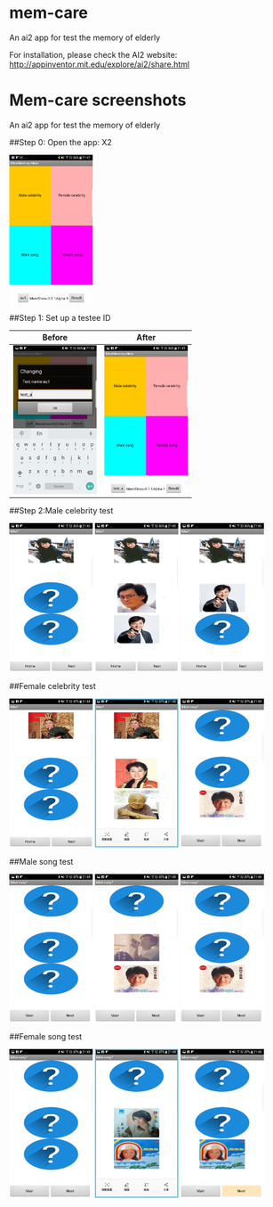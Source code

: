 # mem-care
An ai2 app for test the memory of elderly

For installation, please check the AI2 website: http://appinventor.mit.edu/explore/ai2/share.html

# Mem-care screenshots
An ai2 app for test the memory of elderly

##Step 0: Open the app: X2

<img src="https://github.com/htchu/mem-care/blob/master/Screenshots/screen0.png" width="150">

##Step 1: Set up a testee ID 

| Before  | After  |
|---|---|
|  <img src="https://github.com/htchu/mem-care/blob/master/Screenshots/screen0-1.png" width="150"> | <img src="https://github.com/htchu/mem-care/blob/master/Screenshots/screen0-2.png" width="150">  | 




##Step 2:Male celebrity test

<img src="https://github.com/htchu/mem-care/blob/master/Screenshots/screen1-1.png" width="150">
<img src="https://github.com/htchu/mem-care/blob/master/Screenshots/screen1-2.png" width="150">
<img src="https://github.com/htchu/mem-care/blob/master/Screenshots/screen1-3.png" width="150">

##Female celebrity test

<img src="https://github.com/htchu/mem-care/blob/master/Screenshots/screen2-1.png" width="150">
<img src="https://github.com/htchu/mem-care/blob/master/Screenshots/screen2-2.png" width="150">
<img src="https://github.com/htchu/mem-care/blob/master/Screenshots/screen3-3.png" width="150">

##Male song test

<img src="https://github.com/htchu/mem-care/blob/master/Screenshots/screen3-1.png" width="150">
<img src="https://github.com/htchu/mem-care/blob/master/Screenshots/screen3-2.png" width="150">
<img src="https://github.com/htchu/mem-care/blob/master/Screenshots/screen3-3.png" width="150">

##Female song test

<img src="https://github.com/htchu/mem-care/blob/master/Screenshots/screen4-1.png" width="150">
<img src="https://github.com/htchu/mem-care/blob/master/Screenshots/screen4-2.png" width="150">
<img src="https://github.com/htchu/mem-care/blob/master/Screenshots/screen4-3.png" width="150">
